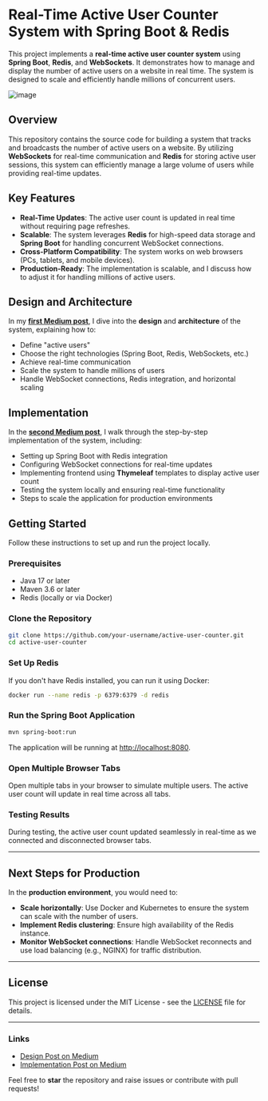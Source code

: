 # Real-Time Active User Counter System with Spring Boot & Redis

This project implements a **real-time active user counter system** using **Spring Boot**, **Redis**, and **WebSockets**. It demonstrates how to manage and display the number of active users on a website in real time. The system is designed to scale and efficiently handle millions of concurrent users.

![image](https://github.com/user-attachments/assets/4c497c18-972f-413c-ae95-dddbb86a39eb)


## Overview

This repository contains the source code for building a system that tracks and broadcasts the number of active users on a website. By utilizing **WebSockets** for real-time communication and **Redis** for storing active user sessions, this system can efficiently manage a large volume of users while providing real-time updates.

## Key Features

- **Real-Time Updates**: The active user count is updated in real time without requiring page refreshes.
- **Scalable**: The system leverages **Redis** for high-speed data storage and **Spring Boot** for handling concurrent WebSocket connections.
- **Cross-Platform Compatibility**: The system works on web browsers (PCs, tablets, and mobile devices).
- **Production-Ready**: The implementation is scalable, and I discuss how to adjust it for handling millions of active users.

## Design and Architecture

In my **[first Medium post](https://medium.com/@narasimha4789/from-zero-to-millions-designing-a-real-time-active-user-counter-system-a5d9545bd35e)**, I dive into the **design** and **architecture** of the system, explaining how to:

- Define "active users"
- Choose the right technologies (Spring Boot, Redis, WebSockets, etc.)
- Achieve real-time communication
- Scale the system to handle millions of users
- Handle WebSocket connections, Redis integration, and horizontal scaling

## Implementation

In the **[second Medium post](https://medium.com/@narasimha4789/implementation-building-real-time-active-user-counter-system-390940e0dda6)**, I walk through the step-by-step implementation of the system, including:

- Setting up Spring Boot with Redis integration
- Configuring WebSocket connections for real-time updates
- Implementing frontend using **Thymeleaf** templates to display active user count
- Testing the system locally and ensuring real-time functionality
- Steps to scale the application for production environments

## Getting Started

Follow these instructions to set up and run the project locally.

### Prerequisites

- Java 17 or later
- Maven 3.6 or later
- Redis (locally or via Docker)

### Clone the Repository

```bash
git clone https://github.com/your-username/active-user-counter.git
cd active-user-counter
```

### Set Up Redis

If you don't have Redis installed, you can run it using Docker:

```bash
docker run --name redis -p 6379:6379 -d redis
```

### Run the Spring Boot Application

```bash
mvn spring-boot:run
```

The application will be running at [http://localhost:8080](http://localhost:8080).

### Open Multiple Browser Tabs

Open multiple tabs in your browser to simulate multiple users. The active user count will update in real time across all tabs.

### Testing Results

During testing, the active user count updated seamlessly in real-time as we connected and disconnected browser tabs.

---

## Next Steps for Production

In the **production environment**, you would need to:

- **Scale horizontally**: Use Docker and Kubernetes to ensure the system can scale with the number of users.
- **Implement Redis clustering**: Ensure high availability of the Redis instance.
- **Monitor WebSocket connections**: Handle WebSocket reconnects and use load balancing (e.g., NGINX) for traffic distribution.

---

## License

This project is licensed under the MIT License - see the [LICENSE](LICENSE) file for details.

---

### Links

- [Design Post on Medium]([https://medium.com/your-post-link](https://medium.com/@narasimha4789/from-zero-to-millions-designing-a-real-time-active-user-counter-system-a5d9545bd35e))
- [Implementation Post on Medium]([https://medium.com/your-post-link](https://medium.com/@narasimha4789/implementation-building-real-time-active-user-counter-system-390940e0dda6))

Feel free to **star** the repository and raise issues or contribute with pull requests!
